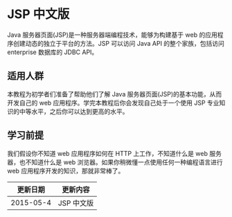 #  JSP 中文版

Java 服务器页面(JSP)是一种服务器端编程技术，能够为构建基于 web 的应用程序创建动态的独立于平台的方法。JSP 可以访问 Java API 的整个家族，包括访问 enterprise 数据库的 JDBC API。

## 适用人群

本教程为初学者们准备了帮助他们了解 Java 服务器页面(JSP)的基本功能，从而开发自己的 web 应用程序。学完本教程后你会发现自己处于一个使用 JSP 专业知识的中等水平，之后你可以达到更高的水平。

## 学习前提

我们假设你不知道 web 应用程序如何在 HTTP 上工作，不知道什么是 web 服务器，也不知道什么是 web 浏览器。如果你稍微懂一点使用任何一种编程语言进行 web 应用程序开发的知识，那就非常棒了。

|更新日期    |更新内容
|----------|--------------------
|2015-05-4|JSP 中文版
